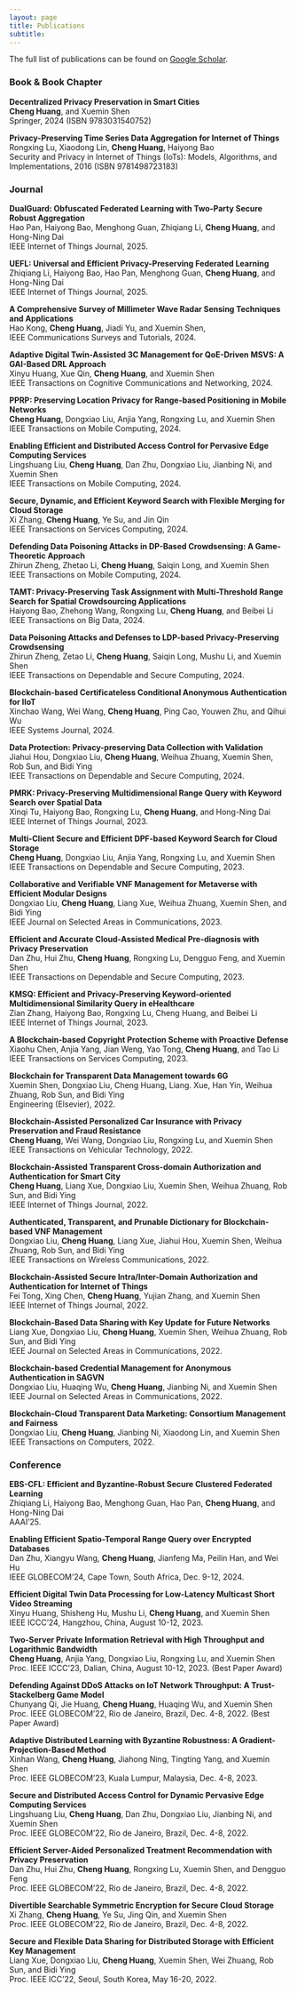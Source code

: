 ```yaml
---
layout: page
title: Publications
subtitle:
---
```


The full list of publications can be found on <a href="https://scholar.google.com/citations?user=kLltut4AAAAJ&hl=en" target="_blank">Google Scholar</a>.

### Book & Book Chapter

<b>Decentralized Privacy Preservation in Smart Cities</b><br/>
**Cheng Huang**, and Xuemin Shen<br/>
Springer, 2024 (ISBN 9783031540752)

<b>Privacy-Preserving Time Series Data Aggregation for Internet of Things</b><br/>
Rongxing Lu, Xiaodong Lin, **Cheng Huang**, Haiyong Bao<br/>
Security and Privacy in Internet of Things (IoTs): Models, Algorithms, and Implementations, 2016 (ISBN 9781498723183)

### Journal

<b>DualGuard: Obfuscated Federated Learning with Two-Party Secure Robust Aggregation</b><br/>
Hao Pan, Haiyong Bao, Menghong Guan, Zhiqiang Li, **Cheng Huang**, and Hong-Ning Dai<br/>
IEEE Internet of Things Journal, 2025.

<b>UEFL: Universal and Efficient Privacy-Preserving Federated Learning</b><br/>
Zhiqiang Li, Haiyong Bao, Hao Pan, Menghong Guan, **Cheng Huang**, and Hong-Ning Dai<br/>
IEEE Internet of Things Journal, 2025.

<b>A Comprehensive Survey of Millimeter Wave Radar Sensing Techniques and Applications</b><br/>
Hao Kong, **Cheng Huang**, Jiadi Yu, and Xuemin Shen,<br/>
IEEE Communications Surveys and Tutorials, 2024.

<b>Adaptive Digital Twin-Assisted 3C Management for QoE-Driven MSVS: A GAI-Based DRL Approach</b><br/>
Xinyu Huang, Xue Qin, **Cheng Huang**, and Xuemin Shen<br/>
IEEE Transactions on Cognitive Communications and Networking, 2024.

<b>PPRP: Preserving Location Privacy for Range-based Positioning in Mobile Networks</b><br/>
**Cheng Huang**, Dongxiao Liu, Anjia Yang, Rongxing Lu, and Xuemin Shen<br/>
IEEE Transactions on Mobile Computing, 2024.

<b>Enabling Efficient and Distributed Access Control for Pervasive Edge Computing Services</b><br/>
Lingshuang Liu, **Cheng Huang**, Dan Zhu, Dongxiao Liu, Jianbing Ni, and Xuemin Shen<br/>
IEEE Transactions on Mobile Computing, 2024.

<b>Secure, Dynamic, and Efficient Keyword Search with Flexible Merging for Cloud Storage</b><br/>
Xi Zhang, **Cheng Huang**, Ye Su, and Jin Qin<br/>
IEEE Transactions on Services Computing, 2024.

<b>Defending Data Poisoning Attacks in DP-Based Crowdsensing: A Game-Theoretic Approach</b><br/>
Zhirun Zheng, Zhetao Li, **Cheng Huang**, Saiqin Long, and Xuemin Shen<br/>
IEEE Transactions on Mobile Computing, 2024.

<b>TAMT: Privacy-Preserving Task Assignment with Multi-Threshold Range Search for Spatial Crowdsourcing Applications</b><br/>
Haiyong Bao, Zhehong Wang, Rongxing Lu, **Cheng Huang**, and Beibei Li<br/>
IEEE Transactions on Big Data, 2024.

<b>Data Poisoning Attacks and Defenses to LDP-based Privacy-Preserving Crowdsensing</b><br/>
Zhirun Zheng, Zetao Li, **Cheng Huang**, Saiqin Long, Mushu Li, and Xuemin Shen<br/>
IEEE Transactions on Dependable and Secure Computing, 2024.

<b>Blockchain-based Certificateless Conditional Anonymous Authentication for IIoT</b><br/>
Xinchao Wang, Wei Wang, **Cheng Huang**, Ping Cao, Youwen Zhu, and Qihui Wu<br/>
IEEE Systems Journal, 2024.

<b>Data Protection: Privacy-preserving Data Collection with Validation</b><br/>
Jiahui Hou, Dongxiao Liu, **Cheng Huang**, Weihua Zhuang, Xuemin Shen, Rob Sun, and Bidi Ying<br/>
IEEE Transactions on Dependable and Secure Computing, 2024.

<b>PMRK: Privacy-Preserving Multidimensional Range Query with Keyword Search over Spatial Data</b><br/>
Xinqi Tu, Haiyong Bao, Rongxing Lu, **Cheng Huang**, and Hong-Ning Dai<br/>
IEEE Internet of Things Journal, 2023.

<b>Multi-Client Secure and Efficient DPF-based Keyword Search for Cloud Storage</b><br/>
**Cheng Huang**, Dongxiao Liu, Anjia Yang, Rongxing Lu, and Xuemin Shen<br/>
IEEE Transactions on Dependable and Secure Computing, 2023.

<b>Collaborative and Verifiable VNF Management for Metaverse with Efficient Modular Designs</b><br/>
Dongxiao Liu, **Cheng Huang**, Liang Xue, Weihua Zhuang, Xuemin Shen, and Bidi Ying<br/>
IEEE Journal on Selected Areas in Communications, 2023.

<b>Efficient and Accurate Cloud-Assisted Medical Pre-diagnosis with Privacy Preservation</b><br/>
Dan Zhu, Hui Zhu, **Cheng Huang**, Rongxing Lu, Dengguo Feng, and Xuemin Shen<br/>
IEEE Transactions on Dependable and Secure Computing, 2023.

<b>KMSQ: Efficient and Privacy-Preserving Keyword-oriented Multidimensional Similarity Query in eHealthcare</b><br/>
Zian Zhang, Haiyong Bao, Rongxing Lu, Cheng Huang, and Beibei Li<br/>
IEEE Internet of Things Journal, 2023.

<b>A Blockchain-based Copyright Protection Scheme with Proactive Defense</b><br/>
Xiaohu Chen, Anjia Yang, Jian Weng, Yao Tong, **Cheng Huang**, and Tao Li<br/>
IEEE Transactions on Services Computing, 2023.

<b>Blockchain for Transparent Data Management towards 6G</b><br/>
Xuemin Shen, Dongxiao Liu, Cheng Huang, Liang. Xue, Han Yin, Weihua Zhuang, Rob Sun, and Bidi Ying<br/>
Engineering (Elsevier), 2022.

<b>Blockchain-Assisted Personalized Car Insurance with Privacy Preservation and Fraud Resistance</b><br/>
**Cheng Huang**, Wei Wang, Dongxiao Liu, Rongxing Lu, and Xuemin Shen<br/>
IEEE Transactions on Vehicular Technology, 2022.

<b>Blockchain-Assisted Transparent Cross-domain Authorization and Authentication for Smart City</b><br/>
**Cheng Huang**, Liang Xue, Dongxiao Liu, Xuemin Shen, Weihua Zhuang, Rob Sun, and Bidi Ying<br/>
IEEE Internet of Things Journal, 2022.

<b>Authenticated, Transparent, and Prunable Dictionary for Blockchain-based VNF Management</b><br/>
Dongxiao Liu, **Cheng Huang**, Liang Xue, Jiahui Hou, Xuemin Shen, Weihua Zhuang, Rob Sun, and Bidi Ying<br/>
IEEE Transactions on Wireless Communications, 2022.

<b>Blockchain-Assisted Secure Intra/Inter-Domain Authorization and Authentication for Internet of Things</b><br/>
Fei Tong, Xing Chen, **Cheng Huang**, Yujian Zhang, and Xuemin Shen<br/>
IEEE Internet of Things Journal, 2022.

<b>Blockchain-Based Data Sharing with Key Update for Future Networks</b><br/>
Liang Xue, Dongxiao Liu, **Cheng Huang**, Xuemin Shen, Weihua Zhuang, Rob Sun, and Bidi Ying<br/>
IEEE Journal on Selected Areas in Communications, 2022.

<b>Blockchain-based Credential Management for Anonymous Authentication in SAGVN</b><br/>
Dongxiao Liu, Huaqing Wu, **Cheng Huang**, Jianbing Ni, and Xuemin Shen<br/>
IEEE Journal on Selected Areas in Communications, 2022.

<b>Blockchain-Cloud Transparent Data Marketing: Consortium Management and Fairness</b><br/>
Dongxiao Liu, **Cheng Huang**, Jianbing Ni, Xiaodong Lin, and Xuemin Shen<br/>
IEEE Transactions on Computers, 2022.

### Conference
<b>EBS-CFL: Efficient and Byzantine-Robust Secure Clustered Federated Learning</b><br/>
Zhiqiang Li, Haiyong Bao, Menghong Guan, Hao Pan, **Cheng Huang**, and Hong-Ning Dai<br/>
AAAI’25.

<b>Enabling Efficient Spatio-Temporal Range Query over Encrypted Databases</b><br/>
Dan Zhu, Xiangyu Wang, **Cheng Huang**, Jianfeng Ma, Peilin Han, and Wei Hu<br/>
IEEE GLOBECOM’24, Cape Town, South Africa, Dec. 9-12, 2024.

<b>Efficient Digital Twin Data Processing for Low-Latency Multicast Short Video Streaming</b><br/>
Xinyu Huang, Shisheng Hu, Mushu Li, **Cheng Huang**, and Xuemin Shen<br/>
IEEE ICCC’24, Hangzhou, China, August 10-12, 2023.

<b>Two-Server Private Information Retrieval with High Throughput and Logarithmic Bandwidth</b><br/>
**Cheng Huang**, Anjia Yang, Dongxiao Liu, Rongxing Lu, and Xuemin Shen<br/>
Proc. IEEE ICCC’23, Dalian, China, August 10-12, 2023. (Best Paper Award)

<b>Defending Against DDoS Attacks on IoT Network Throughput: A Trust-Stackelberg Game Model</b><br/>
Chunyang Qi, Jie Huang, **Cheng Huang**, Huaqing Wu, and Xuemin Shen<br/>
Proc. IEEE GLOBECOM’22, Rio de Janeiro, Brazil, Dec. 4-8, 2022. (Best Paper Award)

<b>Adaptive Distributed Learning with Byzantine Robustness: A Gradient-Projection-Based Method</b><br/>
Xinhan Wang, **Cheng Huang**, Jiahong Ning, Tingting Yang, and Xuemin Shen<br/>
Proc. IEEE GLOBECOM’23, Kuala Lumpur, Malaysia, Dec. 4-8, 2023.

<b>Secure and Distributed Access Control for Dynamic Pervasive Edge Computing Services</b><br/>
Lingshuang Liu, **Cheng Huang**, Dan Zhu, Dongxiao Liu, Jianbing Ni, and Xuemin Shen<br/>
Proc. IEEE GLOBECOM’22, Rio de Janeiro, Brazil, Dec. 4-8, 2022.

<b>Efficient Server-Aided Personalized Treatment Recommendation with Privacy Preservation</b><br/>
Dan Zhu, Hui Zhu, **Cheng Huang**, Rongxing Lu, Xuemin Shen, and Dengguo Feng<br/>
Proc. IEEE GLOBECOM’22, Rio de Janeiro, Brazil, Dec. 4-8, 2022.

<b>Divertible Searchable Symmetric Encryption for Secure Cloud Storage</b><br/>
Xi Zhang, **Cheng Huang**, Ye Su, Jing Qin, and Xuemin Shen<br/>
Proc. IEEE GLOBECOM’22, Rio de Janeiro, Brazil, Dec. 4-8, 2022.

<b>Secure and Flexible Data Sharing for Distributed Storage with Efficient Key Management</b><br/>
Liang Xue, Dongxiao Liu, **Cheng Huang**, Xuemin Shen, Wei Zhuang, Rob Sun, and Bidi Ying<br/>
Proc. IEEE ICC’22, Seoul, South Korea, May 16-20, 2022.